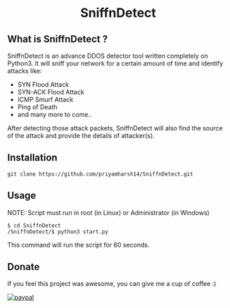 <h1 align="center">SniffnDetect</h1>

## What is SniffnDetect ?

SniffnDetect is an advance DDOS detector tool written completely on Python3. It will sniff your network for a certain amount of time and identify attacks like:

- SYN Flood Attack
- SYN-ACK Flood Attack
- ICMP Smurf Attack
- Ping of Death
- and many more to come..

After detecting those attack packets, SniffnDetect will also find the source of the attack and provide the details of  attacker(s).

## Installation
```
git clone https://github.com/priyamharsh14/SniffnDetect.git
```

## Usage

NOTE: Script must run in root (in Linux) or Administrator (in Windows)

```
$ cd SniffnDetect
/SniffnDetect/$ python3 start.py
```

This command will run the script for 60 seconds.

## Donate

If you feel this project was awesome, you can give me a cup of coffee :)

[![paypal](https://www.paypalobjects.com/en_US/i/btn/btn_donateCC_LG.gif)](https://www.paypal.me/priyamharsh14)
